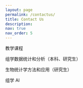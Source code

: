 ```yaml
---
layout: page
permalink: /contactus/
title: Contact Us
description: 
nav: true
nav_order: 5
---
```



教学课程

组学数据统计和分析（本科、研究生）

生物统计学方法和应用（研究生）

组学 AI 



